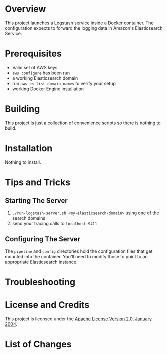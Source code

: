 # Overview
This project launches a Logstash service inside a Docker
container.  The configuration expects to forward the logging
data in Amazon's Elasticsearch Service.

# Prerequisites
* Valid set of AWS keys
* `aws configure` has been run
* a working Elasticsearch domain
* run `aws es list-domain-names` to verify your setup
* working Docker Engine installation

# Building
This project is just a collection of convenience scripts so
there is nothing to build.

# Installation
Nothing to install.

# Tips and Tricks

## Starting The Server
1. `./run-logstash-server.sh <my-elasticsearch-domain>` using one of the search domains
1. send your tracing calls to `localhost:9411`

## Configuring The Server
The `pipeline` and `config` directories hold the configuration files that get mounted into the container. You'll
need to modify those to point to an appropriate Elasticsearch instance.

# Troubleshooting

# License and Credits
This project is licensed under the [Apache License Version 2.0, January 2004](http://www.apache.org/licenses/).

# List of Changes
